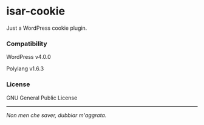 isar-cookie
===========
Just a WordPress cookie plugin.

### Compatibility

WordPress v4.0.0

Polylang v1.6.3

### License

GNU General Public License

___

*Non men che saver, dubbiar m'aggrata.*
